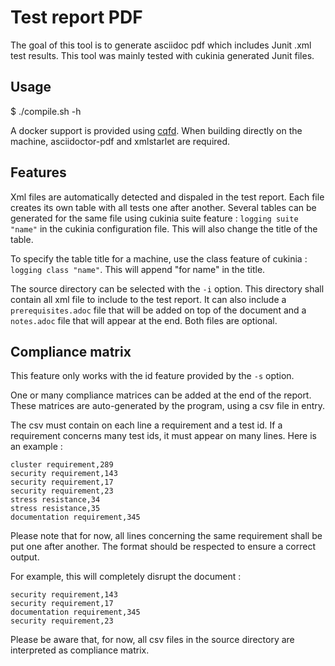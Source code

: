 # Test report PDF

The goal of this tool is to generate asciidoc pdf which includes Junit .xml test
results.
This tool was mainly tested with cukinia generated Junit files.

## Usage

 $ ./compile.sh -h

A docker support is provided using [cqfd](https://github.com/savoirfairelinux/cqfd).
When building directly on the machine, asciidoctor-pdf and xmlstarlet are required.

## Features

Xml files are automatically detected and dispaled in the test report. Each file creates its own table with all tests one after another.
Several tables can be generated for the same file using cukinia suite feature : `logging suite "name"` in the cukinia configuration file. This will also change the title of the table.

To specify the table title for a machine, use the class feature of cukinia : `logging class "name"`. This will append "for name" in the title.

The source directory can be selected with the `-i` option. This directory shall contain all xml file to include to the test report.
It can also include a `prerequisites.adoc` file that will be added on top of the document and a `notes.adoc` file that will appear at the end. Both files are optional.

## Compliance matrix

This feature only works with the id feature provided by the `-s` option.

One or many compliance matrices can be added at the end of the report. These matrices are auto-generated by the program, using a csv file in entry.

The csv must contain on each line a requirement and a test id. If a requirement concerns many test ids, it must appear on many lines.
Here is an example :

```
cluster requirement,289
security requirement,143
security requirement,17
security requirement,23
stress resistance,34
stress resistance,35
documentation requirement,345
```

Please note that for now, all lines concerning the same requirement shall be put one after another. The format should be respected to ensure a correct output.

For example, this will completely disrupt the document :

```
security requirement,143
security requirement,17
documentation requirement,345
security requirement,23
```

Please be aware that, for now, all csv files in the source directory are interpreted as compliance matrix.

